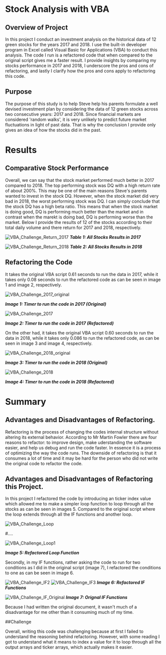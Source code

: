 # Stock Analysis with VBA

## Overview of Project 

In this project I conduct an investment analysis on the historical data of 12 green stocks for the years 2017 and 2018. I use the built-in developer program in Excel called Visual Basic for Applications (VBA) to conduct this analysis. The code I run is a refactored code that when compared to the original script gives me a faster result. I provide insights by comparing my stocks performance in 2017 and 2018, I underscore the pros and cons of refactoring, and lastly I clarify how the pros and cons apply to refactoring this code. 

## Purpose 

The purpose of this study is to help Steve help his parents formulate a well devised investment plan by considering the data of 12 green stocks across two consecutive years: 2017 and 2018. Since financial markets are considered 'random walks', it is very unlikely to predict future market fluctuations in light of past data. That is why the conclusion I provide only gives an idea of how the stocks did in the past.    

# Results 

## Comparative Stock Performance 

Overall, we can say that the stock market performed much better in 2017 compared to 2018. The top performing stock was DQ with a high return rate of about 200%. This may be one of the main reasons Steve's parents wanted to invest in the stock DQ. However, when the stock market did very bad in 2018, the worst performing stock was DQ. I can simply conclude that the stock DQ has a high beta ratio. This means that when the stock market is doing good, DQ is performing much better than the market and in contrast when the marekt is doing bad, DQ is performing worse than the market. Below I provide the results of 12 of the stocks according to their total daily volume and there return for 2017 and 2018, respectively. 

![VBA_Challenge_Return_2017](Resources/VBA_Challenge_Return_2017.png)  ***Table 1: All Stocks Results in 2017*** 

![VBA_Challenge_Return_2018](Resources/VBA_Challenge_Return_2018.png) ***Table 2: All Stocks Results in 2018*** 

## Refactoring the Code 

It takes the original VBA script 0.61 seconds to run the data in 2017, while it takes only 0.08 seconds to run the refactored code as can be seen in image 1 and image 2, respectively.

![VBA_Challenge_2017_original](Resources/VBA_Challenge_2017_original.png)

***Image 1: Timer to run the code in 2017 (Original)***

![VBA_Challenge_2017](Resources/VBA_Challenge_2017.png) 

***Image 2: Timer to run the code in 2017 (Refactored)***


On the other had, it takes the original VBA script 0.60 seconds to run the data in 2018, while it takes only 0.086 to run the refactored code, as can be seen in image 3 and image 4, respectively.

![VBA_Challenge_2018_original](Resources/VBA_Challenge_2018_original.png)

***Image 3: Timer to run the code in 2018 (Original)***

![VBA_Challenge_2018](Resources/VBA_Challenge_2018.png) 

***Image 4: Timer to run the code in 2018 (Refactored)***


# Summary 

## Advantages and Disadvantages of Refactoring. 

Refactoring is the process of changing the codes internal structure without altering its external behavior. According to Mr Martin Fowler there are four reasons to refactor: to improve design, make uderstanding the software easier, and help us debug and run the code faster. In essence it is a process of optimizing the way the code runs. The downside of refactoring is that it consumes a lot of time and it may be hard for the person who did not write the original code to refactor the code. 

## Advantages and Disadvantages of Refactoring this Project. 

In this project I refactored the code by introducing an ticker index value which allowed me to make a simpler loop function to loop through all the stocks as can be seen in images 5. Compared to the original script where the loop extends through all the IF functions and another loop.

![VBA_Challenge_Loop](Resources/VBA_Challenge_Loop.png) 

#....

![VBA_Challenge_Loop1](Resources/VBA_Challenge_Loop1.png)

***Image 5: Refactored Loop Function***

Secondly, in my IF functions, rather asking the code to run for two conditions as I did in the original script (image 7), I refactored the conditions to one as can be seen in image 6. 

![VBA_Challenge_IF2](Resources/VBA_Challenge_IF2.png) 
![VBA_Challenge_IF3](Resources/VBA_Challenge_IF3.png)
***Image 6: Refactored IF Functions***

![VBA_Challenge_IF_Original](Resources/VBA_Challenge_IF_Original.png) 
***Image 7: Orignal IF Functions***

Because I had written the original document, it wasn't much of a disadvantage for me other than it consuming much of my time. 

##Challenge

Overall, writing this code was challenging because at first I failed to understand the reasoning behind refactoring. However, with some reading I got to understand what it means to index a value for it to loop through all the output arrays and ticker arrays, which actually makes it easier. 

 





